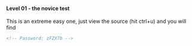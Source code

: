 #### Level 01 - the novice test

This is an extreme easy one, just view the source (hit ctrl+u) and you will find
```html
<!-- Password: zFZX7b -->
```